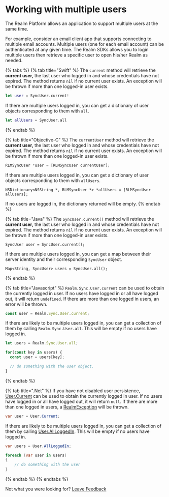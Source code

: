 # Working with multiple users

The Realm Platform allows an application to support multiple users at the same time.

For example, consider an email client app that supports connecting to multiple email accounts. Multiple users \(one for each email account\) can be authenticated at any given time. The Realm SDKs allows you to login multiple users then retrieve a specific user to open his/her Realm as needed.

{% tabs %}
{% tab title="Swift" %}
The `current` method will retrieve the **current user,** the last user who logged in and whose credentials have not expired. The method returns `nil` if no current user exists. An exception will be thrown if more than one logged-in user exists.

```swift
let user = SyncUser.current!
```

If there are multiple users logged in, you can get a dictionary of user objects corresponding to them with `all`.

```swift
let allUsers = SyncUser.all
```
{% endtab %}

{% tab title="Objective-C" %}
The `currentUser` method will retrieve the **current user,** the last user who logged in and whose credentials have not expired. The method returns `nil` if no current user exists. An exception will be thrown if more than one logged-in user exists.

```objectivec
RLMSyncUser *user = [RLMSyncUser currentUser];
```

If there are multiple users logged in, you can get a dictionary of user objects corresponding to them with `allUsers`.

```text
NSDictionary<NSString *, RLMSyncUser *> *allUsers = [RLMSyncUser allUsers];
```

If no users are logged in, the dictionary returned will be empty.
{% endtab %}

{% tab title="Java" %}
The `SyncUser.current()` method will retrieve the **current user,** the last user who logged in and whose credentials have not expired. The method returns `nil` if no current user exists. An exception will be thrown if more than one logged-in user exists.

```text
SyncUser user = SyncUser.current();
```

If there are multiple users logged in, you can get a map between their server identity and their corresponding `SyncUser` object.

```text
Map<String, SyncUser> users = SyncUser.all();
```
{% endtab %}

{% tab title="Javascript" %}
`Realm.Sync.User.current` can be used to obtain the currently logged in user. If no users have logged in or all have logged out, it will return `undefined`. If there are more than one logged in users, an error will be thrown.

```javascript
const user = Realm.Sync.User.current;
```

If there are likely to be multiple users logged in, you can get a collection of them by calling `Realm.Sync.User.all`. This will be empty if no users have logged in.

```javascript
let users = Realm.Sync.User.all;

for(const key in users) {
  const user = users[key];

  // do something with the user object.
}
```
{% endtab %}

{% tab title=".Net" %}
If you have not disabled user persistence, [User.Current](https://realm.io/docs/dotnet/latest/api/reference/Realms.Sync.User.html#Realms_Sync_User_Current) can be used to obtain the currently logged in user. If no users have logged in or all have logged out, it will return `null`. If there are more than one logged in users, a [RealmException](https://realm.io/docs/dotnet/latest/api/reference/Realms.Exceptions.RealmException.html) will be thrown.

```csharp
var user = User.Current;
```

If there are likely to be multiple users logged in, you can get a collection of them by calling [User.AllLoggedIn](https://realm.io/docs/dotnet/latest/api/reference/Realms.Sync.User.html#Realms_Sync_User_AllLoggedIn). This will be empty if no users have logged in.

```csharp
var users = User.AllLoggedIn;

foreach (var user in users)
{
    // do something with the user
}
```
{% endtab %}
{% endtabs %}

Not what you were looking for? [Leave Feedback](https://realm3.typeform.com/to/A4guM3) 

